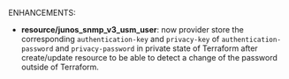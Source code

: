 <!-- markdownlint-disable-file MD013 MD041 -->
ENHANCEMENTS:

* **resource/junos_snmp_v3_usm_user**: now provider store the corresponding `authentication-key` and `privacy-key` of `authentication-password` and `privacy-password` in private state of Terraform after create/update resource to be able to detect a change of the password outside of Terraform.
